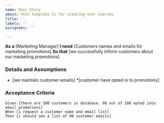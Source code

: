 ```yaml
---
name: User Story
about: this template is for creating user stories
title: ''
labels: ''
assignees: ''

---
```


**As a** [Marketing Manager]
 **I need** [Customers names and emails for marketing promotions]
 **So that** [we successfully inform customers about our marketing promotions]
   
 ### Details and Assumptions
 * [we maintain customer emails}
*[customer have opted in to promotions]
   
 ### Acceptance Criteria  
   
 ```gherkin
 Given [there are 100 customers in database. 90 out of 100 opted into email promotions]
 When [i request a customer name and email list]
 Then [i should see a list of 90 customer emails]
 ```
